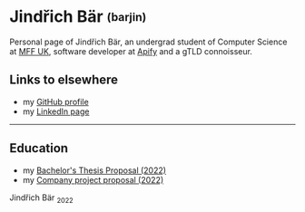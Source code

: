 # Jindřich Bär <sub><sup>(barjin)</sup></sub>
Personal page of Jindřich Bär, an undergrad student of Computer Science at [MFF UK](https://www.mff.cuni.cz/), software developer at [Apify](https://apify.com) and a gTLD connoisseur.
## Links to elsewhere
- my [GitHub profile](https://github.com/barjin/) 
- my [LinkedIn page](https://www.linkedin.com/in/jind%C5%99ich-b%C3%A4r-a95902217/)

____

## Education
- my [Bachelor's Thesis Proposal (2022)](./edu/thesis_prop/)
- my [Company project proposal (2022)](./edu/company_project/)

Jindřich Bär <sub>2022</sub>
